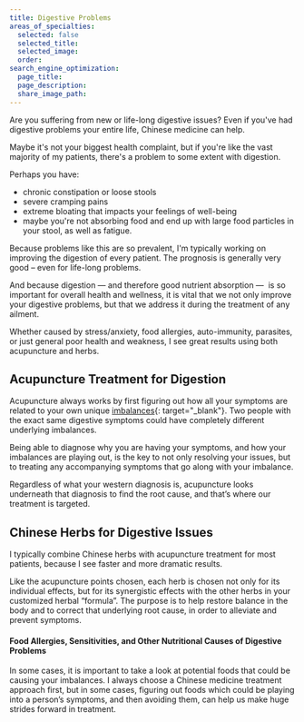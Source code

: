 ```yaml
---
title: Digestive Problems
areas_of_specialties:
  selected: false
  selected_title:
  selected_image:
  order:
search_engine_optimization:
  page_title:
  page_description:
  share_image_path:
---
```


Are you suffering from new or life-long digestive issues? Even if you've had digestive problems your entire life, Chinese medicine can help.

Maybe it's not your biggest health complaint, but if you're like the vast majority of my patients, there's a problem to some extent with digestion.

Perhaps you have:

* chronic constipation or loose stools
* severe cramping pains
* extreme bloating that impacts your feelings of well-being
* maybe you're not absorbing food and end up with large food particles in your stool, as well as fatigue.

Because problems like this are so prevalent, I'm typically working on improving the digestion of every patient. The prognosis is generally very good – even for life-long problems.

And because digestion — and therefore good nutrient absorption —&nbsp; is so important for overall health and wellness, it is vital that we not only improve your digestive problems, but that we address it during the treatment of any ailment.

Whether caused by stress/anxiety, food allergies, auto-immunity, parasites, or just general poor health and weakness, I see great results using both acupuncture and herbs.

## Acupuncture Treatment for Digestion

Acupuncture always works by first figuring out how all your symptoms are related to your own unique [imbalances](/2018/06/30/what-does-balance-actually-mean-in-the-acupuncture-clinic/){: target="_blank"}. Two people with the exact same digestive symptoms could have completely different underlying imbalances.

Being able to diagnose why you are having your symptoms, and how your imbalances are playing out, is the key to not only resolving your issues, but to treating any accompanying symptoms that go along with your imbalance.

Regardless of what your western diagnosis is, acupuncture looks underneath that diagnosis to find the root cause, and that’s where our treatment is targeted.

## Chinese Herbs for Digestive Issues

I typically combine Chinese herbs with acupuncture treatment for most patients, because I see faster and more dramatic results.

Like the acupuncture points chosen, each herb is chosen not only for its individual effects, but for its synergistic effects with the other herbs in your customized herbal “formula”. The purpose is to help restore balance in the body and to correct that underlying root cause, in order to alleviate and prevent symptoms.

#### Food Allergies, Sensitivities, and Other Nutritional Causes of Digestive Problems

In some cases, it is important to take a look at potential foods that could be causing your imbalances. I always choose a Chinese medicine treatment approach first, but in some cases, figuring out foods which could be playing into a person’s symptoms, and then avoiding them, can help us make huge strides forward in treatment.